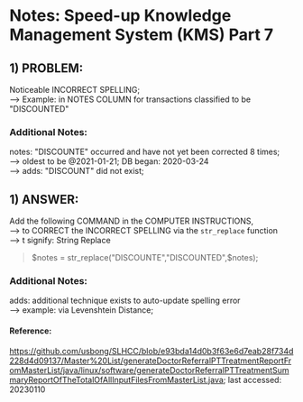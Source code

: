 # Notes: Speed-up Knowledge Management System (KMS) Part 7

## 1) PROBLEM:
Noticeable INCORRECT SPELLING;<br/>
--> Example: in NOTES COLUMN for transactions classified to be "DISCOUNTED"

### Additional Notes:

notes: "DISCOUNTE" occurred and have not yet been corrected 8 times; <br/>
--> oldest to be @2021-01-21; DB began: 2020-03-24<br/>
--> adds: "DISCOUNT" did not exist;

## 1) ANSWER:

Add the following COMMAND in the COMPUTER INSTRUCTIONS,<br/>
--> to CORRECT the INCORRECT SPELLING via the `str_replace` function<br/>
--> t signify: String Replace

> $notes = str_replace("DISCOUNTE","DISCOUNTED",$notes);
		
### Additional Notes:

adds: additional technique exists to auto-update spelling error<br/>
--> example: via Levenshtein Distance;

#### Reference: 
https://github.com/usbong/SLHCC/blob/e93bda14d0b3f63e6d7eab28f734d228d4d09137/Master%20List/generateDoctorReferralPTTreatmentReportFromMasterList/java/linux/software/generateDoctorReferralPTTreatmentSummaryReportOfTheTotalOfAllInputFilesFromMasterList.java;
last accessed: 20230110
			
